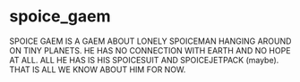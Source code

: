 # spoice_gaem

SPOICE GAEM IS A GAEM ABOUT LONELY SPOICEMAN HANGING AROUND ON TINY PLANETS. HE HAS NO CONNECTION WITH EARTH AND NO HOPE AT ALL. ALL HE HAS IS HIS SPOICESUIT AND SPOICEJETPACK (maybe). THAT IS ALL WE KNOW ABOUT HIM FOR NOW.
